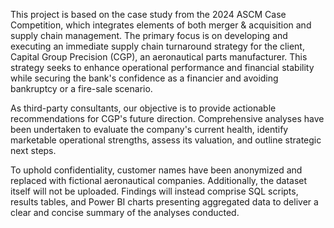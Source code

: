 This project is based on the case study from the 2024 ASCM Case Competition, which integrates elements of both merger & acquisition and supply chain management. The primary focus is on developing and executing an immediate supply chain turnaround strategy for the client, Capital Group Precision (CGP), an aeronautical parts manufacturer. This strategy seeks to enhance operational performance and financial stability while securing the bank's confidence as a financier and avoiding bankruptcy or a fire-sale scenario.

As third-party consultants, our objective is to provide actionable recommendations for CGP's future direction. Comprehensive analyses have been undertaken to evaluate the company's current health, identify marketable operational strengths, assess its valuation, and outline strategic next steps.

To uphold confidentiality, customer names have been anonymized and replaced with fictional aeronautical companies. Additionally, the dataset itself will not be uploaded. Findings will instead comprise SQL scripts, results tables, and Power BI charts presenting aggregated data to deliver a clear and concise summary of the analyses conducted.

